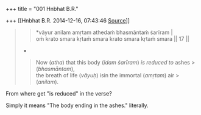 +++
title = "001 Hnbhat B.R."

+++
[[Hnbhat B.R.	2014-12-16, 07:43:46 [Source](https://groups.google.com/g/samskrita/c/U_IhRosZ4DQ)]]



> 
> > 
> > *vāyur anilam amṛtam athedaṁ bhasmāntaṁ śarīram \|  
> oṁ krato smara kṛtaṁ smara krato smara kṛtaṁ smara \|\| 17 \|\|  
>   
> * >
> 
> > 
> > 
> > 
> > 
> > 
> > 
> > 
> > 
> > 
> > Now (*atha*) that this body (*idam* *śarīram*) *is reduced* *to* ashes > (*bhasmāntam*),  
> the breath of life (*vāyuḥ*) isin the immortal (*amṛtam*) air > (*anilam*).  
>   
>   
> > 
> > 
> > 
> > 

  

From where get "is reduced" in the verse?

  

Simply it means "The body ending in the ashes." literally. 

